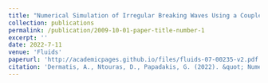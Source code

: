 ```yaml
---
title: "Numerical Simulation of Irregular Breaking Waves Using a Coupled Artificial Compressibility Method"
collection: publications
permalink: /publication/2009-10-01-paper-title-number-1
excerpt: ''
date: 2022-7-11
venue: 'Fluids'
paperurl: 'http://academicpages.github.io/files/fluids-07-00235-v2.pdf'
citation: 'Dermatis, A., Ntouras, D., Papadakis, G. (2022). &quot; Numerical Simulation of Irregular Breaking Waves Using a Coupled Artificial Compressibility Method. &quot; <i>Fluids</i>. 235(7).'
---
```

